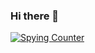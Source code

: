 ### Hi there 👋

[![Spying Counter](https://badges.pufler.dev/visits/0x11DFE/0x11DFE?style=for-the-badge&color=e74c3c&logo=github&label=Spying+Counter)](https://github.com/sgoettel)
